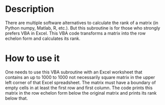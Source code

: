 # Description
There are multiple software alternatives to calculate the rank of a matrix (in Python numpy, Matlab, R, etc.). But this subroutine is for those who strongly prefers VBA in Excel.
This VBA code transforms a matrix into the row echelon form and calculates its rank.

# How to use it
One needs to use this VBA subroutine with an Excel worksheet that contains an up to 1000 to 1000 not necessarily square matrix in the upper left corner of that Excel spreadsheet. The matrix must have a boundary of empty cells in at least the first row and first column.
The code prints this matrix in the row echelon form below the original matrix and prints its rank below that.

